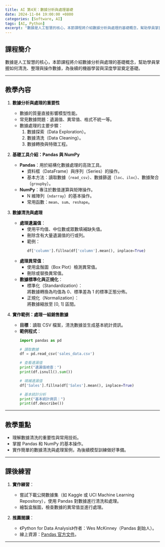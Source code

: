 ```yaml
---
title: AI 第4天：數據分析與處理基礎  
date: 2024-11-04 19:00:00 +0800
categories: [Software, AI]
tags: [AI, Python] 
excerpt: "數據是人工智慧的核心，本節課程將介紹數據分析與處理的基礎概念，幫助學員掌握如何清洗、整理與操作數據，為後續的機器學習與深度學習奠定基礎。 "
---
```


## 課程簡介  
數據是人工智慧的核心，本節課程將介紹數據分析與處理的基礎概念，幫助學員掌握如何清洗、整理與操作數據，為後續的機器學習與深度學習奠定基礎。  

---

## 教學內容  

1. **數據分析與處理的重要性**  
   - 數據的質量直接影響模型性能。  
   - 常見數據問題：遺漏值、異常值、格式不統一等。  
   - 數據處理的主要步驟：  
     1. 數據探索（Data Exploration）。  
     2. 數據清洗（Data Cleaning）。  
     3. 數據轉換與特徵工程。  

2. **基礎工具介紹：Pandas 與 NumPy**  
   - **Pandas**：用於結構化數據處理的高效工具。  
     - 資料框（DataFrame）與序列（Series）的操作。  
     - 基本方法：讀取數據（`read_csv`）、數據篩選（`loc`、`iloc`）、數據聚合（`groupby`）。  
   - **NumPy**：專注於數值運算與矩陣操作。  
     - N 維陣列（`ndarray`）的基本操作。  
     - 常用函數：`mean`、`sum`、`reshape`。  

3. **數據清洗與處理**  
   - **處理遺漏值**：  
     - 使用平均值、中位數或眾數填補缺失值。  
     - 刪除含有大量遺漏值的行或列。  
     - 範例：  
       ```python
       df['column'].fillna(df['column'].mean(), inplace=True)
       ```  
   - **處理異常值**：  
     - 使用盒鬚圖（Box Plot）檢測異常值。  
     - 刪除或替換異常值。  
   - **數據標準化與正規化**：  
     - 標準化（Standardization）：  
       將數據轉換為均值為 0、標準差為 1 的標準正態分佈。  
     - 正規化（Normalization）：  
       將數據縮放至 [0, 1] 區間。  

4. **實作範例：處理一組銷售數據**  
   - **目標**：讀取 CSV 檔案，清洗數據並生成基本統計資訊。  
   - **範例程式**：  
     ```python
     import pandas as pd

     # 讀取數據
     df = pd.read_csv('sales_data.csv')

     # 查看遺漏值
     print("遺漏值檢查：")
     print(df.isnull().sum())

     # 填補遺漏值
     df['Sales'].fillna(df['Sales'].mean(), inplace=True)

     # 基本統計分析
     print("基本統計資訊：")
     print(df.describe())
     ```  

---

## 教學重點  
- 理解數據清洗的重要性與常用技術。  
- 掌握 Pandas 和 NumPy 的基本操作。  
- 實作簡單的數據清洗與處理案例，為後續模型訓練做好準備。  

---

## 課後練習  
1. **實作練習**：  
   - 嘗試下載公開數據集（如 Kaggle 或 UCI Machine Learning Repository），使用 Pandas 對數據進行清洗和處理。  
   - 繪製盒鬚圖，檢查數據的異常值並進行處理。  

2. **推薦閱讀**：  
   - 《Python for Data Analysis》作者：Wes McKinney（Pandas 創始人）。  
   - 線上資源：[Pandas 官方文件](https://pandas.pydata.org/docs/)。  

---
